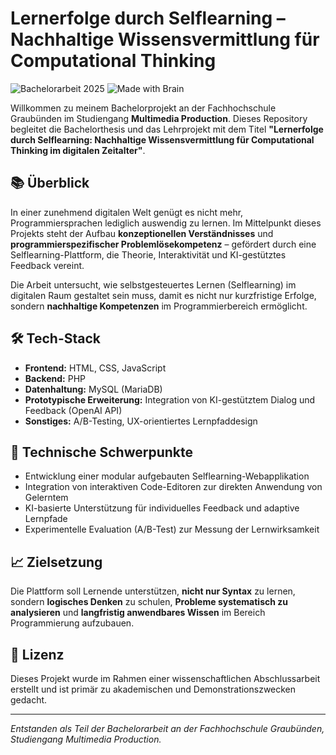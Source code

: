 # Lernerfolge durch Selflearning – Nachhaltige Wissensvermittlung für Computational Thinking

![Bachelorarbeit 2025](https://img.shields.io/badge/Bachelorarbeit-2025-blue) ![Made with Brain](https://img.shields.io/badge/Made%20with%20%F0%9F%A7%A0-brightgreen)

Willkommen zu meinem Bachelorprojekt an der Fachhochschule Graubünden im Studiengang **Multimedia Production**. Dieses Repository begleitet die Bachelorthesis und das Lehrprojekt mit dem Titel **"Lernerfolge durch Selflearning: Nachhaltige Wissensvermittlung für Computational Thinking im digitalen Zeitalter"**.

## 📚 Überblick

In einer zunehmend digitalen Welt genügt es nicht mehr, Programmiersprachen lediglich auswendig zu lernen. Im Mittelpunkt dieses Projekts steht der Aufbau **konzeptionellen Verständnisses** und **programmierspezifischer Problemlösekompetenz** – gefördert durch eine Selflearning-Plattform, die Theorie, Interaktivität und KI-gestütztes Feedback vereint.

Die Arbeit untersucht, wie selbstgesteuertes Lernen (Selflearning) im digitalen Raum gestaltet sein muss, damit es nicht nur kurzfristige Erfolge, sondern **nachhaltige Kompetenzen** im Programmierbereich ermöglicht.

## 🛠️ Tech-Stack

- **Frontend:** HTML, CSS, JavaScript
- **Backend:** PHP
- **Datenhaltung:** MySQL (MariaDB)
- **Prototypische Erweiterung:** Integration von KI-gestütztem Dialog und Feedback (OpenAI API)
- **Sonstiges:** A/B-Testing, UX-orientiertes Lernpfaddesign

## 🔧 Technische Schwerpunkte

- Entwicklung einer modular aufgebauten Selflearning-Webapplikation
- Integration von interaktiven Code-Editoren zur direkten Anwendung von Gelerntem
- KI-basierte Unterstützung für individuelles Feedback und adaptive Lernpfade
- Experimentelle Evaluation (A/B-Test) zur Messung der Lernwirksamkeit

## 📈 Zielsetzung

Die Plattform soll Lernende unterstützen, **nicht nur Syntax** zu lernen, sondern **logisches Denken** zu schulen, **Probleme systematisch zu analysieren** und **langfristig anwendbares Wissen** im Bereich Programmierung aufzubauen.

## 📃 Lizenz

Dieses Projekt wurde im Rahmen einer wissenschaftlichen Abschlussarbeit erstellt und ist primär zu akademischen und Demonstrationszwecken gedacht.

---

_Entstanden als Teil der Bachelorarbeit an der Fachhochschule Graubünden, Studiengang Multimedia Production._
